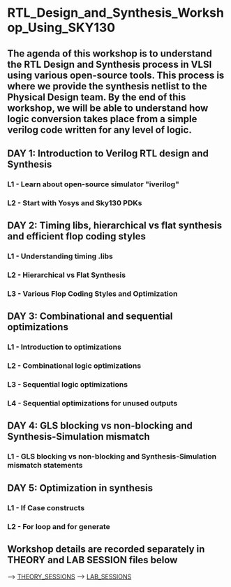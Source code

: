 # RTL_Design_and_Synthesis_Workshop_Using_SKY130

## The agenda of this workshop is to understand the RTL Design and Synthesis process in VLSI using various open-source tools. This process is where we provide the synthesis netlist to the Physical Design team. By the end of this workshop, we will be able to understand how logic conversion takes place from a simple verilog code written for any level of logic.


## DAY 1: Introduction to Verilog RTL design and Synthesis

### L1 - Learn about open-source simulator "iverilog"

### L2 - Start with Yosys and Sky130 PDKs


## DAY 2: Timing libs, hierarchical vs flat synthesis and efficient flop coding styles

### L1 - Understanding timing .libs

### L2 - Hierarchical vs Flat Synthesis

### L3 - Various Flop Coding Styles and Optimization


## DAY 3: Combinational and sequential optimizations

### L1 - Introduction to optimizations

### L2 - Combinational logic optimizations

### L3 - Sequential logic optimizations

### L4 - Sequential optimizations for unused outputs



## DAY 4: GLS blocking vs non-blocking and Synthesis-Simulation mismatch

### L1 - GLS blocking vs non-blocking and Synthesis-Simulation mismatch statements



## DAY 5: Optimization in synthesis

### L1 - If Case constructs

### L2 - For loop and for generate


## Workshop details are recorded separately in THEORY and LAB SESSION files below
--> [THEORY_SESSIONS](THEORY_SESSIONS.md)
--> [LAB_SESSIONS](LAB_SESSIONS.md)
